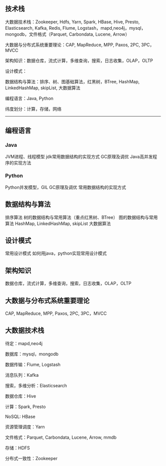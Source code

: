 ## 技术栈

大数据技术栈：Zookeeper, Hdfs, Yarn, Spark, HBase, Hive, Presto, Elasticsearch, Kafka, Redis, Flume, Logstash，mapd,neo4j，mysql，mongodb，文件格式（Parquet, Carbondata, Lucene, Arrow）

大数据与分布式系统重要理论：CAP, MapReduce, MPP, Paxos, 2PC, 3PC，MVCC

架构知识：数据仓库，流式计算，多维查询，搜索，日志收集，OLAP，OLTP

设计模式：

数据结构与算法：排序、树、图基础算法，红黑树，BTree, HashMap, LinkedHashMap, skipList, 大数据算法

编程语言：Java, Python

纬度划分：计算，存储，网络

---

## 编程语言

### Java

JVM进程、线程模型
jdk常用数据结构的实现方式
GC原理及调优
Java高并发程序的实现方法

### Python

Python并发模型，GIL
GC原理及调优
常用数据结构的实现方式

## 数据结构与算法

排序算法
树的数据结构与常用算法（重点红黑树、BTree）
图的数据结构与常用算法
HashMap, LinkedHashMap, skipList
大数据算法

## 设计模式

常用设计模式
如何用java，python实现常用设计模式

## 架构知识

数据仓库，流式计算，多维查询，搜索，日志收集，OLAP，OLTP

## 大数据与分布式系统重要理论

CAP, MapReduce, MPP, Paxos, 2PC, 3PC，MVCC

## 大数据技术栈

待定：mapd,neo4j

数据库：mysql，mongodb

数据传输：Flume, Logstash

消息队列：Kafka

搜索，多维分析：Elasticsearch

数据仓库：Hive

计算：Spark, Presto

NoSQL: HBase

资源管理调度：Yarn

文件格式：Parquet, Carbondata, Lucene, Arrow, mmdb

存储：HDFS

分布式一致性：Zookeeper
